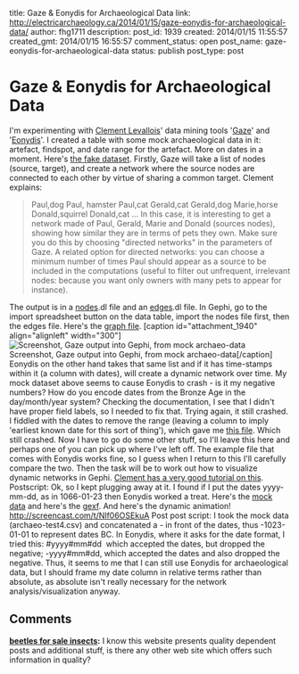 title: Gaze & Eonydis for Archaeological Data
link: http://electricarchaeology.ca/2014/01/15/gaze-eonydis-for-archaeological-data/
author: fhg1711
description: 
post_id: 1939
created: 2014/01/15 11:55:57
created_gmt: 2014/01/15 16:55:57
comment_status: open
post_name: gaze-eonydis-for-archaeological-data
status: publish
post_type: post

# Gaze & Eonydis for Archaeological Data

I'm experimenting with [Clement Levallois](http://www.clementlevallois.net)' data mining tools '[Gaze](https://github.com/seinecle/Gaze/wiki/Gaze:-find-structure-in-your-networks)' and '[Eonydis](https://github.com/seinecle/Eonydis/wiki/wiki)'. I created a table with some mock archaeological data in it: artefact, findspot, and date range for the artefact. More on dates in a moment. Here's [the fake dataset](https://www.dropbox.com/s/nnbqwgj57fvbvel/archaeo-test.csv). Firstly, Gaze will take a list of nodes (source, target), and create a network where the source nodes are connected to each other by virtue of sharing a common target. Clement explains: 

> Paul,dog Paul, hamster Paul,cat Gerald,cat Gerald,dog Marie,horse Donald,squirrel Donald,cat ... In this case, it is interesting to get a network made of Paul, Gerald, Marie and Donald (sources nodes), showing how similar they are in terms of pets they own. Make sure you do this by choosing "directed networks" in the parameters of Gaze. A related option for directed networks: you can choose a minimum number of times Paul should appear as a source to be included in the computations (useful to filter out unfrequent, irrelevant nodes: because you want only owners with many pets to appear for instance).

The output is in a [nodes](https://www.dropbox.com/s/ed1oopxzt03j5xz/archaeo-test_nodes_list.dl).dl file and an [edges](https://www.dropbox.com/s/xlwtn0kj9p82s1u/archaeo-test_edges_list.dl).dl file. In Gephi, go to the import spreadsheet button on the data table, import the nodes file first, then the edges file. Here's the [graph file](https://www.dropbox.com/s/gwdf74fnftwgwug/archaeo-test.gexf). [caption id="attachment_1940" align="alignleft" width="300"]![Screenshot, Gaze output into Gephi, from mock archaeo-data](http://electricarchaeologist.files.wordpress.com/2014/01/screenshot-gaze-archaeotest.png?w=300) Screenshot, Gaze output into Gephi, from mock archaeo-data[/caption] Eonydis on the other hand takes that same list and if it has time-stamps within it (a column with dates), will create a dynamic network over time. My mock dataset above seems to cause Eonydis to crash - is it my negative numbers? How do you encode dates from the Bronze Age in the day/month/year system? Checking the documentation, I see that I didn't have proper field labels, so I needed to fix that. Trying again, it still crashed. I fiddled with the dates to remove the range (leaving a column to imply 'earliest known date for this sort of thing'), which gave me [this file](https://www.dropbox.com/s/1vq4vr5cjldj1sx/archaeo-test3.csv). Which still crashed. Now I have to go do some other stuff, so I'll leave this here and perhaps one of you can pick up where I've left off. The example file that comes with Eonydis works fine, so I guess when I return to this I'll carefully compare the two. Then the task will be to work out how to visualize dynamic networks in Gephi. [Clement has a very good tutorial on this](http://www.clementlevallois.net/gephi/tuto/gephi_tutorial_dynamics.pdf). Postscript: Ok, so I kept plugging away at it. I found if I put the dates yyyy-mm-dd, as in 1066-01-23 then Eonydis worked a treat. Here's the [mock data](https://www.dropbox.com/s/jrl0tftp75ppkye/archaeo-test4.csv) and here's the [gexf](https://www.dropbox.com/s/z437ggbdvnoz0uk/archaeo-test4_eonydis.gexf). And here's the dynamic animation! <http://screencast.com/t/Nlf06OSEkuA> Post post script: I took the mock data (archaeo-test4.csv) and concatenated a - in front of the dates, thus -1023-01-01 to represent dates BC. In Eonydis, where it asks for the date format, I tried this: #yyyy#mm#dd  which accepted the dates, but dropped the negative; -yyyy#mm#dd, which accepted the dates and also dropped the negative. Thus, it seems to me that I can still use Eonydis for archaeological data, but I should frame my date column in relative terms rather than absolute, as absolute isn't really necessary for the network analysis/visualization anyway.

## Comments

**[beetles for sale insects](#18680 "2014-02-27 22:26:22"):** I know this website presents quality dependent posts and additional stuff, is there any other web site which offers such information in quality?

